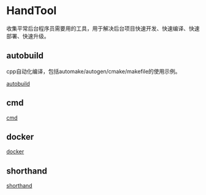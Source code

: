 # HandTool
收集平常后台程序员需要用的工具，用于解决后台项目快速开发、快速编译、快速部署、快速升级。

## autobuild
cpp自动化编译，包括automake/autogen/cmake/makefile的使用示例。

[autobuild](autobuild/README.md)

## cmd

[cmd](cmd/README.md)

## docker

[docker](docker/R)

## shorthand

[shorthand](shorthand/README.md)

